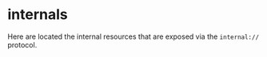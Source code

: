 # internals

Here are located the internal resources that are exposed via the ``internal://`` protocol.